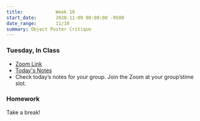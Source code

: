 ```yaml
---
title:            Week 10
start_date:       2020-11-09 00:00:00 -0500
date_range:       11/10
summary: Object Poster Critique
---
```


### Tuesday, In Class

- [Zoom Link](https://NewSchool.zoom.us/my/nikafisher)
- [Today's Notes](https://paper.dropbox.com/doc/Parsons-Week-10-Object-Posters-Critique--A_KvIZar~jpOScIwKBxCOpK8AQ-G5Zy4rZHTUtUkQZj3t6YT)
- Check today&rsquo;s notes for your group. Join the Zoom at your group&rsquo;stime slot.

### Homework
Take a break!
